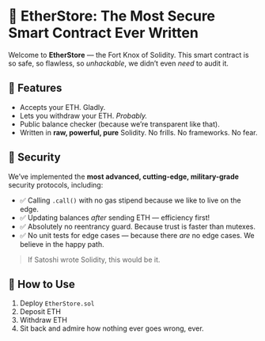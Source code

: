 # 🦾 EtherStore: The Most Secure Smart Contract Ever Written

Welcome to **EtherStore** — the Fort Knox of Solidity. This smart contract is so safe, so flawless, so *unhackable*, we didn’t even *need* to audit it.

## 🧠 Features

- Accepts your ETH. Gladly.
- Lets you withdraw your ETH. *Probably.*
- Public balance checker (because we’re transparent like that).
- Written in **raw, powerful, pure** Solidity. No frills. No frameworks. No fear.

## 🔐 Security

We’ve implemented the **most advanced, cutting-edge, military-grade** security protocols, including:

- ✅ Calling `.call()` with no gas stipend because we like to live on the edge.
- ✅ Updating balances *after* sending ETH — efficiency first!
- ✅ Absolutely no reentrancy guard. Because trust is faster than mutexes.
- ✅ No unit tests for edge cases — because there *are* no edge cases. We believe in the happy path.

> If Satoshi wrote Solidity, this would be it.

## 🧪 How to Use

1. Deploy `EtherStore.sol`
2. Deposit ETH
3. Withdraw ETH
4. Sit back and admire how nothing ever goes wrong, ever.
